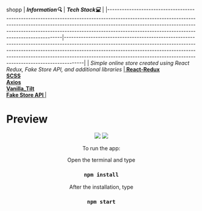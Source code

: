 shopp
| **_Information:mag:_**                                                                                                                                                                                                                                                                                   | **_Tech Stack:computer:_**                                                                                                                                                                                                                                                                                                         |
|-----------------------------------------------------------------------------------------------------------------------------------------------------------------------------------------------------------------------------------------------------------------------------------------------------|--------------------------------------------------------------------------------------------------------------------------------------------------------------------------------------------------------------------------------------------------------------------------------------------------------------------------------|
| _Simple online store created using React Redux, Fake Store API, and additional libraries_ |__<a target="blank" href="https://react-redux.js.org/"> React-Redux </a> <br> <a target="blank" href="https://sass-lang.com/guide"> SCSS </a> <br> <a target="blank" href="https://axios-http.com/docs/intro"> Axios </a> <br> <a target="blank" href="https://www.npmjs.com/package/react-vanilla-tilt"> Vanilla_Tilt </a><br> <a target="blank" href="https://fakestoreapi.com/"> Fake Store API </a>__ |


<h1>Preview</h1>
<div align="center">
<img src="https://user-images.githubusercontent.com/109925130/199267048-2ec2949d-d063-4a16-9c2d-5bd730599472.gif">
<img src="https://user-images.githubusercontent.com/109925130/199266952-40685fdd-5431-49ce-8def-50c8ff5dc0e6.png">


To run the app:  <br>

Open the terminal and type 

 ### `npm install`
 
After the installation, type

 ### `npm start`


</div>


